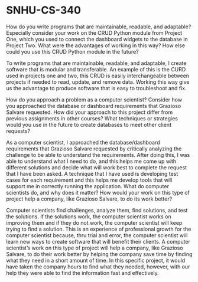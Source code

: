 # SNHU-CS-340
How do you write programs that are maintainable, readable, and adaptable? Especially consider your work on the CRUD Python module from Project One, which you used to connect the dashboard widgets to the database in Project Two. What were the advantages of working in this way? How else could you use this CRUD Python module in the future?

To write programs that are maintainable, readable, and adaptable, I create software that is modular and transferable. An example of this is the CURD used in projects one and two, this CRUD is easily interchangeable between projects if needed to read, update, and remove data. Working this way give us the advantage to produce software that is easy to troubleshoot and fix. 

How do you approach a problem as a computer scientist? Consider how you approached the database or dashboard requirements that Grazioso Salvare requested. How did your approach to this project differ from previous assignments in other courses? What techniques or strategies would you use in the future to create databases to meet other client requests?

As a computer scientist, I approached the database/dashboard requirements that Grazioso Salvare requested by critically analyzing the challenge to be able to understand the requirements. After doing this, I was able to understand what I need to do, and this helps me come up with different solutions and decide what will work best to complete the request that I have been asked. A technique that I have used is developing test cases for each requirement and this helps me develop tools that will support me in correctly running the application.
What do computer scientists do, and why does it matter? How would your work on this type of project help a company, like Grazioso Salvare, to do its work better?

Computer scientists find challenges, analyze them, find solutions, and test the solutions. If the solutions work, the computer scientist works on improving them and if they do not work, the computer scientist will keep trying to find a solution. This is an experience of professional growth for the computer scientist because, thru trial and error, the computer scientist will learn new ways to create software that will benefit their clients. A computer scientist’s work on this type of project will help a company, like Grazioso Salvare, to do their work better by helping the company save time by finding what they need in a short amount of time. In this specific project, it would have taken the company hours to find what they needed, however, with our help they were able to find the information fast and effectively. 
